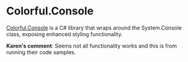 ﻿# Colorful.Console

[Colorful.Console](https://github.com/tomakita/Colorful.Console) is a C# library that wraps around the System.Console class, exposing enhanced styling functionality.

**Karen's comment**: Seems not all functionality works and this is from running their code samples.
